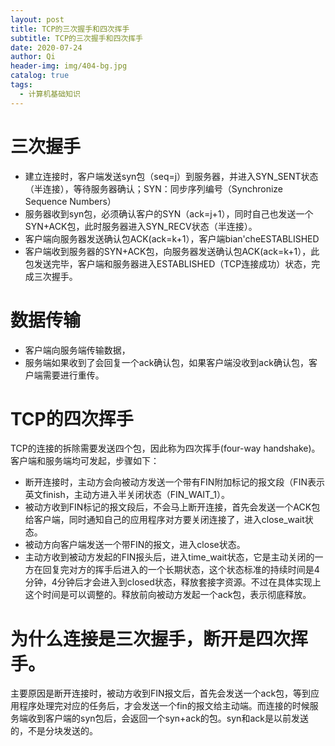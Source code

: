 ```yaml
---
layout: post
title: TCP的三次握手和四次挥手
subtitle: TCP的三次握手和四次挥手
date: 2020-07-24
author: Qi
header-img: img/404-bg.jpg
catalog: true
tags:
  - 计算机基础知识
---
```


# 三次握手

- 建立连接时，客户端发送syn包（seq=j）到服务器，并进入SYN_SENT状态（半连接），等待服务器确认；SYN：同步序列编号（Synchronize Sequence Numbers）
- 服务器收到syn包，必须确认客户的SYN（ack=j+1），同时自己也发送一个SYN+ACK包，此时服务器进入SYN_RECV状态（半连接）。
- 客户端向服务器发送确认包ACK(ack=k+1），客户端bian'cheESTABLISHED
- 客户端收到服务器的SYN+ACK包，向服务器发送确认包ACK(ack=k+1），此包发送完毕，客户端和服务器进入ESTABLISHED（TCP连接成功）状态，完成三次握手。

# 数据传输
- 客户端向服务端传输数据，
- 服务端如果收到了会回复一个ack确认包，如果客户端没收到ack确认包，客户端需要进行重传。

# TCP的四次挥手
TCP的连接的拆除需要发送四个包，因此称为四次挥手(four-way handshake)。客户端和服务端均可发起，步骤如下：
- 断开连接时，主动方会向被动方发送一个带有FIN附加标记的报文段（FIN表示英文finish，主动方进入半关闭状态（FIN_WAIT_1）。
- 被动方收到FIN标记的报文段后，不会马上断开连接，首先会发送一个ACK包给客户端，同时通知自己的应用程序对方要关闭连接了，进入close_wait状态。
- 被动方向客户端发送一个带FIN的报文，进入close状态。
- 主动方收到被动方发起的FIN报头后，进入time_wait状态，它是主动关闭的一方在回复完对方的挥手后进入的一个长期状态，这个状态标准的持续时间是4分钟，4分钟后才会进入到closed状态，释放套接字资源。不过在具体实现上这个时间是可以调整的。释放前向被动方发起一个ack包，表示彻底释放。

# 为什么连接是三次握手，断开是四次挥手。

主要原因是断开连接时，被动方收到FIN报文后，首先会发送一个ack包，等到应用程序处理完对应的任务后，才会发送一个fin的报文给主动端。而连接的时候服务端收到客户端的syn包后，会返回一个syn+ack的包。syn和ack是以前发送的，不是分块发送的。




